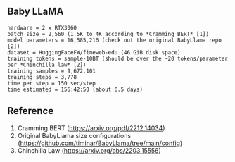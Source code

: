 ## Baby LLaMA
```
hardware = 2 x RTX3060
batch size = 2,560 (1.5K to 4K according to *Cramming BERT* [1])
model parameters = 16,585,216 (check out the original BabyLlama repo [2])
dataset = HuggingFaceFW/fineweb-edu (46 GiB disk space)
training tokens = sample-10BT (should be over the ~20 tokens/parameter per *Chinchilla law* [2])
training samples = 9,672,101
training steps = 3,778
time per step = 150 sec/step
time estimated = 156:42:50 (about 6.5 days)
```

## Reference
1. Cramming BERT (https://arxiv.org/pdf/2212.14034)
2. Original BabyLlama size configurations (https://github.com/timinar/BabyLlama/tree/main/config)
3. Chinchilla Law (https://arxiv.org/abs/2203.15556)

